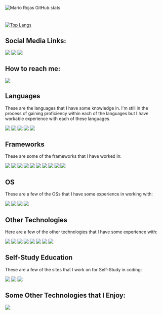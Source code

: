 
![Mario Rojas GitHub stats](https://github-readme-stats.vercel.app/api?username=mariorojasac&theme=red-blue)
#
[![Top Langs](https://github-readme-stats.vercel.app/api/top-langs/?username=mariorojasac&layout=compact)](https://github.com/mariorojasac/)



## Social Media Links:

[![](https://img.shields.io/badge/LinkedIn-0077B5?style=for-the-badge&logo=linkedin&logoColor=white)](https://www.linkedin.com/in/mariorojasac/)
[![](	https://img.shields.io/badge/Twitter-1DA1F2?style=for-the-badge&logo=twitter&logoColor=white)](https://twitter.com/RojasjrMario)
[![](https://img.shields.io/badge/-Linktree-2EC866?style=for-the-badge&logo=HackerRank&logoColor=white)](https://linktr.ee/mariorojas.ac)

## How to reach me:
[![](https://img.shields.io/badge/Gmail-D14836?style=for-the-badge&logo=gmail&logoColor=white)](mariorojas.ac@email.com)

## Languages
These are the languages that I have some knowledge in. I'm still in the process of gaining proficiency within each of the languages but I have workable experience with each of these languages.

![](https://img.shields.io/badge/C%23-239120?style=for-the-badge&logo=c-sharp&logoColor=white)
![](https://img.shields.io/badge/JavaScript-323330?style=for-the-badge&logo=javascript&logoColor=F7DF1E)
![](https://img.shields.io/badge/HTML5-E34F26?style=for-the-badge&logo=html5&logoColor=white)
![](https://img.shields.io/badge/CSS3-1572B6?style=for-the-badge&logo=css3&logoColor=white)
![](https://img.shields.io/badge/Python-3776AB?style=for-the-badge&logo=python&logoColor=white)


## Frameworks
These are some of the frameworks that I have worked in:


![](https://img.shields.io/badge/MongoDB-4EA94B?style=for-the-badge&logo=mongodb&logoColor=white
)
![](https://img.shields.io/badge/PostgreSQL-316192?style=for-the-badge&logo=postgresql&logoColor=white
)
![](https://img.shields.io/badge/Django-092E20?style=for-the-badge&logo=django&logoColor=white
)
![](https://img.shields.io/badge/Express.js-404D59?style=for-the-badge
)
![](https://img.shields.io/badge/Material--UI-0081CB?style=for-the-badge&logo=material-ui&logoColor=white
)
![](https://img.shields.io/badge/Sass-CC6699?style=for-the-badge&logo=sass&logoColor=white
)
![](https://img.shields.io/badge/.NET-512BD4?style=for-the-badge&logo=dotnet&logoColor=white)
![](https://img.shields.io/badge/Node.js-339933?style=for-the-badge&logo=nodedotjs&logoColor=white)
![](https://img.shields.io/badge/React-20232A?style=for-the-badge&logo=react&logoColor=61DAFB)
![](https://img.shields.io/badge/Bootstrap-563D7C?style=for-the-badge&logo=bootstrap&logoColor=white)

## OS
These are a few of the OSs that I have some experience in working with:

![](https://img.shields.io/badge/mac%20os-000000?style=for-the-badge&logo=apple&logoColor=white)
![](https://img.shields.io/badge/iOS-000000?style=for-the-badge&logo=ios&logoColor=white)
![](https://img.shields.io/badge/Windows-0078D6?style=for-the-badge&logo=windows&logoColor=white)
![](https://img.shields.io/badge/Android-3DDC84?style=for-the-badge&logo=android&logoColor=white)

## Other Technologies
Here are a few of the other technologies that I have some experience with:

![](https://img.shields.io/badge/Git-F05032?style=for-the-badge&logo=git&logoColor=white)
![](https://img.shields.io/badge/Postman-FF6C37?style=for-the-badge&logo=Postman&logoColor=white)
![](https://img.shields.io/badge/Amazon_AWS-232F3E?style=for-the-badge&logo=amazon-aws&logoColor=white)
![](https://img.shields.io/badge/Microsoft_Azure-0089D6?style=for-the-badge&logo=microsoft-azure&logoColor=white
)
![](https://img.shields.io/badge/Netlify-00C7B7?style=for-the-badge&logo=netlify&logoColor=white)
![](https://img.shields.io/badge/Visual_Studio-5C2D91?style=for-the-badge&logo=visual%20studio&logoColor=white)
![](https://img.shields.io/badge/Visual_Studio_Code-0078D4?style=for-the-badge&logo=visual%20studio%20code&logoColor=white)
![](https://img.shields.io/badge/Canva-%2300C4CC.svg?&style=for-the-badge&logo=Canva&logoColor=white)

## Self-Study Education
These are a few of the sites that I work on for Self-Study in coding:

![](https://img.shields.io/badge/Udemy-EC5252?style=for-the-badge&logo=Udemy&logoColor=white)
![](https://img.shields.io/badge/free%20code%20camp-27273D?style=for-the-badge&logo=freecodecamp&logoColor=white) 
![](https://img.shields.io/badge/Codecademy-FFF0E5?style=for-the-badge&logo=codecademy&logoColor=303347
)

## Some Other Technologies that I Enjoy:

![](https://img.shields.io/badge/PlayStation-003791?style=for-the-badge&logo=playstation&logoColor=white)


